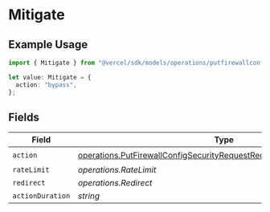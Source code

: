 # Mitigate

## Example Usage

```typescript
import { Mitigate } from "@vercel/sdk/models/operations/putfirewallconfig.js";

let value: Mitigate = {
  action: "bypass",
};
```

## Fields

| Field                                                                                                                                                              | Type                                                                                                                                                               | Required                                                                                                                                                           | Description                                                                                                                                                        |
| ------------------------------------------------------------------------------------------------------------------------------------------------------------------ | ------------------------------------------------------------------------------------------------------------------------------------------------------------------ | ------------------------------------------------------------------------------------------------------------------------------------------------------------------ | ------------------------------------------------------------------------------------------------------------------------------------------------------------------ |
| `action`                                                                                                                                                           | [operations.PutFirewallConfigSecurityRequestRequestBodyRulesActionAction](../../models/operations/putfirewallconfigsecurityrequestrequestbodyrulesactionaction.md) | :heavy_check_mark:                                                                                                                                                 | N/A                                                                                                                                                                |
| `rateLimit`                                                                                                                                                        | *operations.RateLimit*                                                                                                                                             | :heavy_minus_sign:                                                                                                                                                 | N/A                                                                                                                                                                |
| `redirect`                                                                                                                                                         | *operations.Redirect*                                                                                                                                              | :heavy_minus_sign:                                                                                                                                                 | N/A                                                                                                                                                                |
| `actionDuration`                                                                                                                                                   | *string*                                                                                                                                                           | :heavy_minus_sign:                                                                                                                                                 | N/A                                                                                                                                                                |